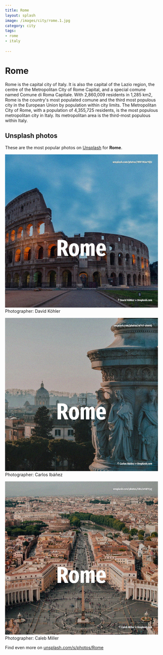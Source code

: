 ```yaml
---
title: Rome
layout: splash
image: /images/city/rome.1.jpg
category: city
tags:
- rome
- italy

---
```

# Rome

Rome  is the capital city of Italy. It is also the capital of the Lazio region, the centre of the Metropolitan City of Rome Capital,  and a special comune  named Comune di Roma Capitale. With 2,860,009 residents in 1,285 km2, Rome is the country's most populated comune and the third  most populous city in the European Union by population within city limits. The Metropolitan City of Rome, with a population of 4,355,725 residents, is the most populous  metropolitan city in Italy. Its metropolitan area is the third-most populous within Italy. 

 
## Unsplash photos
These are the most popular photos on [Unsplash](https://unsplash.com) for **Rome**.
 
![Rome](/images/city/rome.1.jpg)
Photographer:  David Köhler
 
![Rome](/images/city/rome.2.jpg)
Photographer:  Carlos Ibáñez
 
![Rome](/images/city/rome.3.jpg)
Photographer:  Caleb Miller
 
Find even more on [unsplash.com/s/photos/Rome](https://unsplash.com/s/photos/Rome)
 
